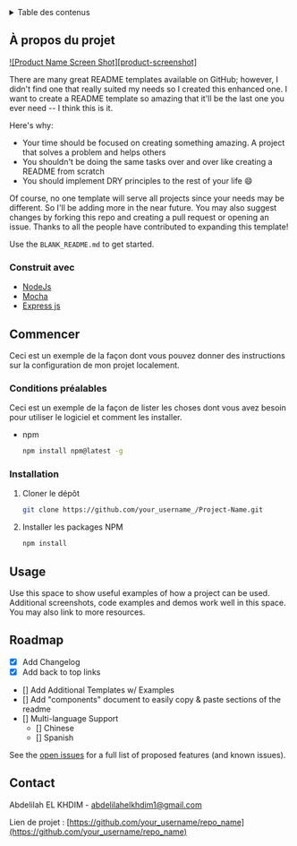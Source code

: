 

<!-- TABLE OF CONTENTS -->
<details>
  <summary>Table des contenus</summary>
  <ol>
    <li>
      <a href="#about-the-project">À propos du projet</a>
      <ul>
        <li><a href="#built-with">Construit avec</a></li>
      </ul>
    </li>
    <li>
      <a href="#getting-started">Commencer</a>
      <ul>
        <li><a href="#prerequisites">Conditions préalables</a></li>
        <li><a href="#installation">Installation</a></li>
      </ul>
    </li>
    <li><a href="#usage">Usage</a></li>
    <li><a href="#roadmap">Roadmap</a></li>
    <li><a href="#contact">Contact</a></li>
  </ol>
</details>



<!-- ABOUT THE PROJECT -->
## À propos du projet

[![Product Name Screen Shot][product-screenshot]](https://example.com)

There are many great README templates available on GitHub; however, I didn't find one that really suited my needs so I created this enhanced one. I want to create a README template so amazing that it'll be the last one you ever need -- I think this is it.

Here's why:
* Your time should be focused on creating something amazing. A project that solves a problem and helps others
* You shouldn't be doing the same tasks over and over like creating a README from scratch
* You should implement DRY principles to the rest of your life :smile:

Of course, no one template will serve all projects since your needs may be different. So I'll be adding more in the near future. You may also suggest changes by forking this repo and creating a pull request or opening an issue. Thanks to all the people have contributed to expanding this template!

Use the `BLANK_README.md` to get started.





### Construit avec


* [NodeJs](https://nodejs.org/en/docs/)
* [Mocha](https://mochajs.org/)
* [Express js](https://expressjs.com/fr/)



<!-- GETTING STARTED -->
## Commencer

Ceci est un exemple de la façon dont vous pouvez donner des instructions sur la configuration de mon projet localement.

### Conditions préalables

Ceci est un exemple de la façon de lister les choses dont vous avez besoin pour utiliser le logiciel et comment les installer.

* npm
  ```sh
  npm install npm@latest -g
  ```

### Installation


1. Cloner le dépôt
   ```sh
   git clone https://github.com/your_username_/Project-Name.git
   ```
2. Installer les packages NPM
   ```sh
   npm install
   ```


<!-- USAGE EXAMPLES -->
## Usage

Use this space to show useful examples of how a project can be used. Additional screenshots, code examples and demos work well in this space. You may also link to more resources.



<!-- ROADMAP -->
## Roadmap

- [x] Add Changelog
- [x] Add back to top links
- [] Add Additional Templates w/ Examples
- [] Add "components" document to easily copy & paste sections of the readme
- [] Multi-language Support
    - [] Chinese
    - [] Spanish

See the [open issues](https://github.com/othneildrew/Best-README-Template/issues) for a full list of proposed features (and known issues).



<!-- CONTACT -->
## Contact

Abdelilah EL KHDIM  - abdelilahelkhdim1@gmail.com

Lien de projet : [https://github.com/your_username/repo_name](https://github.com/your_username/repo_name)




